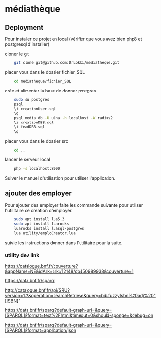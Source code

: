 # médiathèque 



## Deployment

Pour installer ce projet en local
(vérifier que vous avez bien php8 et postgresql d'installer)

cloner le git
```bash
    git clone git@github.com:DrLokki/mediatheque.git
```
placer vous dans le dossier fichier_SQL 
```bash
    cd mediatheque/fichier_SQL
```

crée et alimenter la base de donner postgres
```bash
    sudo su postgres
    psql 
    \i creationUser.sql
    \q
    psql media_db -U ulna -h localhost -W radius2
    \i creationDBB.sql
    \i feadDBB.sql
    \q
```
placer vous dans le dossier src
```bash
    cd ..
```

lancer le serveur local 
```bash
    php -s localhost:8000
```

Suiver le manuel d'utilisation pour utiliser l'application.

## ajouter des employer
Pour ajouter des employer faite les commande suivante pour utiliser l'utilitaire de creation d'employer.

```bash
    sudo apt install lua5.3
    sudo apt install luarocks
    luarocks install luasql-postgres
    lua utility/emploCreator.lua
```

suivie les instructions donner dans l'utilitaire pour la suite.


### utility dev link
https://catalogue.bnf.fr/couverture?&appName=NE&idArk=ark:/12148/cb450989938&couverture=1

https://data.bnf.fr/sparql

http://catalogue.bnf.fr/api/SRU?version=1.2&operation=searchRetrieve&query=bib.fuzzyIsbn%20adj%20"[ISBN]"

https://data.bnf.fr/sparql?default-graph-uri=&query=[SPARQL]&format=text%2Fhtml&timeout=0&should-sponge=&debug=on

https://data.bnf.fr/sparql?default-graph-uri=&query=[SPARQL]&format=application/json

